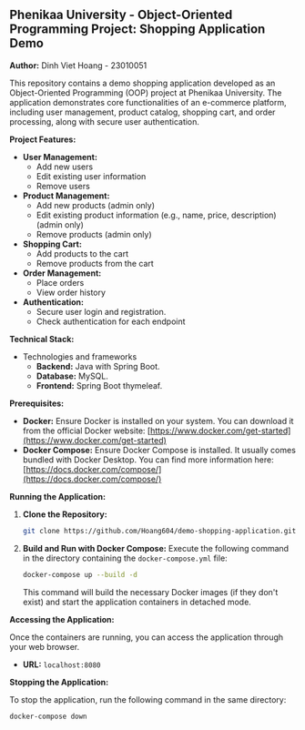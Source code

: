 ## Phenikaa University - Object-Oriented Programming Project: Shopping Application Demo

**Author:** Dinh Viet Hoang - 23010051

This repository contains a demo shopping application developed as an Object-Oriented Programming (OOP) project at Phenikaa University. The application demonstrates core functionalities of an e-commerce platform, including user management, product catalog, shopping cart, and order processing, along with secure user authentication.

**Project Features:**

*   **User Management:**
    *   Add new users
    *   Edit existing user information
    *   Remove users
*   **Product Management:**
    *   Add new products (admin only)
    *   Edit existing product information (e.g., name, price, description) (admin only)
    *   Remove products (admin only)
*   **Shopping Cart:**
    *   Add products to the cart
    *   Remove products from the cart
*   **Order Management:**
    *   Place orders
    *   View order history
*   **Authentication:**
    *   Secure user login and registration.
    *   Check authentication for each endpoint

**Technical Stack:**

*   Technologies and frameworks
    *   **Backend:** Java with Spring Boot.
    *   **Database:** MySQL.
    *   **Frontend:** Spring Boot thymeleaf.

**Prerequisites:**

*   **Docker:** Ensure Docker is installed on your system. You can download it from the official Docker website: [https://www.docker.com/get-started](https://www.docker.com/get-started)
*   **Docker Compose:** Ensure Docker Compose is installed. It usually comes bundled with Docker Desktop. You can find more information here: [https://docs.docker.com/compose/](https://docs.docker.com/compose/)

**Running the Application:**

1.  **Clone the Repository:**
    ```bash
    git clone https://github.com/Hoang604/demo-shopping-application.git
    ```
2.  **Build and Run with Docker Compose:**
    Execute the following command in the directory containing the `docker-compose.yml` file:
    ```bash
    docker-compose up --build -d
    ```
    This command will build the necessary Docker images (if they don't exist) and start the application containers in detached mode.

**Accessing the Application:**

Once the containers are running, you can access the application through your web browser.

*   **URL:** `localhost:8080`

**Stopping the Application:**

To stop the application, run the following command in the same directory:

```bash
docker-compose down
